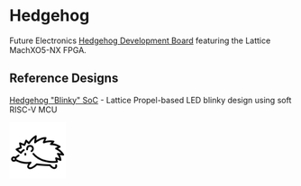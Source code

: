 # Hedgehog
Future Electronics [Hedgehog Development Board](https://github.com/Future-Electronics-Design-Center/Hedgehog) featuring the Lattice MachXO5-NX FPGA.

## Reference Designs

[Hedgehog "Blinky" SoC](https://github.com/Future-Electronics-Design-Center/blinky_soc) - Lattice Propel-based LED blinky design using soft RISC-V MCU

<img src="images/hedgehog.png" width="100">

